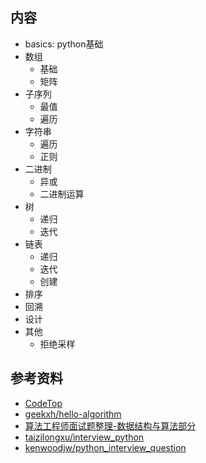 ## 内容
- basics: python基础
- 数组
    - 基础
    - 矩阵
- 子序列
    - 最值
    - 遍历
- 字符串
    - 遍历
    - 正则
- 二进制
    - 异或
    - 二进制运算
- 树
    - 递归
    - 迭代
- 链表
    - 递归
    - 迭代
    - 创建
- 排序
- 回溯
- 设计
- 其他
    - 拒绝采样

## 参考资料
- [CodeTop](https://codetop.cc/#/home)
- [geekxh/hello-algorithm](https://github.com/geekxh/hello-algorithm)
- [算法工程师面试题整理-数据结构与算法部分](https://github.com/PPshrimpGo/AIinterview)
- [taizilongxu/interview_python](https://github.com/taizilongxu/interview_python)
- [kenwoodjw/python_interview_question](https://github.com/kenwoodjw/python_interview_question)